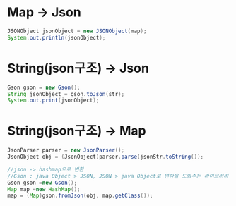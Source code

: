 # Map -> Json
```java
JSONObject jsonObject = new JSONObject(map);
System.out.println(jsonObject);
```

# String(json구조) -> Json
```java
Gson gson = new Gson();
String jsonObject = gson.toJson(str);
System.out.print(jsonObject);
```

# String(json구조) -> Map
```java
JsonParser parser = new JsonParser();
JsonObject obj = (JsonObject)parser.parse(jsonStr.toString());

//json -> hashmap으로 변환
//Gson : java Object > JSON, JSON > java Object로 변환을 도와주는 라이브러리
Gson gson =new Gson();
Map map =new HashMap();
map = (Map)gson.fromJson(obj, map.getClass());
```
